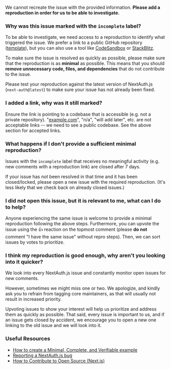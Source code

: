 We cannot recreate the issue with the provided information. **Please add a reproduction in order for us to be able to investigate.**

### **Why was this issue marked with the `incomplete` label?**

To be able to investigate, we need access to a reproduction to identify what triggered the issue. We prefer a link to a public GitHub repository ([template](https://github.com/nextauthjs/next-auth-example)), but you can also use a tool like [CodeSandbox](https://codesandbox.io/s/github/nextauthjs/next-auth-example/tree/main) or [StackBlitz](https://stackblitz.com/fork/github/nextauthjs/next-auth-example).

To make sure the issue is resolved as quickly as possible, please make sure that the reproduction is as **minimal** as possible. This means that you should **remove unnecessary code, files, and dependencies** that do not contribute to the issue.

Please test your reproduction against the latest version of NextAuth.js (`next-auth@latest`) to make sure your issue has not already been fixed.

### **I added a link, why was it still marked?**

Ensure the link is pointing to a codebase that is accessible (e.g. not a private repository). "[example.com](http://example.com/)", "n/a", "will add later", etc. are not acceptable links -- we need to see a public codebase. See the above section for accepted links.

### **What happens if I don't provide a sufficient minimal reproduction?**

Issues with the `incomplete` label that receives no meaningful activity (e.g. new comments with a reproduction link) are closed after 7 days.

If your issue has _not_ been resolved in that time and it has been closed/locked, please open a new issue with the required reproduction. (It's less likely that we check back on already closed issues.)

### **I did not open this issue, but it is relevant to me, what can I do to help?**

Anyone experiencing the same issue is welcome to provide a minimal reproduction following the above steps. Furthermore, you can upvote the issue using the :+1: reaction on the topmost comment (please **do not** comment "I have the same issue" without repro steps). Then, we can sort issues by votes to prioritize.

### **I think my reproduction is good enough, why aren't you looking into it quicker?**

We look into every NextAuth.js issue and constantly monitor open issues for new comments.

However, sometimes we might miss one or two. We apologize, and kindly ask you to refrain from tagging core maintainers, as that will usually not result in increased priority.

Upvoting issues to show your interest will help us prioritize and address them as quickly as possible. That said, every issue is important to us, and if an issue gets closed by accident, we encourage you to open a new one linking to the old issue and we will look into it.

### **Useful Resources**

- [How to create a Minimal, Complete, and Verifiable example](https://stackoverflow.com/help/mcve)
- [Reporting a NextAuth.js bug](https://github.com/nextauthjs/next-auth/blob/main/.github/ISSUE_TEMPLATE/1_bug_framework.yml)
- [How to Contribute to Open Source (Next.js)](https://www.youtube.com/watch?v=cuoNzXFLitc)
